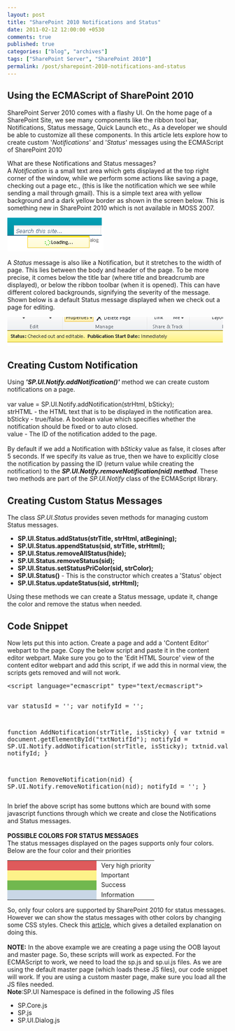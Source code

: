 ```yaml
---
layout: post
title: "SharePoint 2010 Notifications and Status"
date: 2011-02-12 12:00:00 +0530
comments: true
published: true
categories: ["blog", "archives"]
tags: ["SharePoint Server", "SharePoint 2010"]
permalink: /post/sharepoint-2010-notifications-and-status
---
```

<!-- more -->

<h2>Using the ECMAScript of SharePoint 2010</h2>
<p>SharePoint Server 2010 comes with a flashy UI. On the home page of a SharePoint Site, we see many components like the ribbon tool bar, Notifications, Status message, Quick Launch etc., As a developer we should be able to customize all these components. In this article lets explore how to create custom '<em>Notifications</em>' and '<em>Status</em>' messages using the ECMAScript of SharePoint 2010</p>
<p>What are these Notifications and Status messages?<br /> A <em>Notification</em> is a small text area which gets displayed at the top right corner of the window, while we perform some actions like saving a page, checking out a page etc., (this is like the notification which we see while sending a mail through gmail). This is a simple text area with yellow background and a dark yellow border as shown in the screen below. This is something new in SharePoint 2010 which is not available in MOSS 2007.</p>
<p><img src="/assets/images/notification.png" alt="" /></p>
<p>A <em>Status</em> message is also like a Notification, but it stretches to the width of page. This lies between the body and header of the page. To be more precise, it comes below the title bar (where title and breadcrumb are displayed), or below the ribbon toolbar (when it is opened). This can have different colored backgrounds, signifying the severity of the message. Shown below is a default Status message displayed when we check out a page for editing.</p>
<p><img src="/assets/images/statusarea.png" alt="" /></p>
<h2>Creating Custom Notification</h2>
<p>Using <strong><em>'SP.UI.Notify.addNotification()'</em></strong> method we can create custom notifications on a page.<br /><br />var value = SP.UI.Notify.addNotification(strHtml, bSticky);<br />strHTML - the HTML text that is to be displayed in the notification area.<br />bSticky - true/false. A boolean value which specifies whether the notification should be fixed or to auto closed.<br />value - The ID of the notification added to the page.<br /><br />By default if we add a Notification with <em>bSticky</em> value as false, it closes after 5 seconds. If we specify its value as true, then we have to explicitly close the notification by passing the ID (return value while creating the notification) to the <em><strong>SP.UI.Notify.removeNotification(nid) method</strong></em>. These two methods are part of the <em>SP.UI.Notify</em> class of the ECMAScript library.</p>
<h2>Creating Custom Status Messages</h2>
<p>The class <em>SP.UI.Status</em> provides seven methods for managing custom Status messages.</p>
<ul class="spd-ul">
<li><strong>SP.UI.Status.addStatus(strTitle, strHtml, atBegining);</strong></li>
<li><strong>SP.UI.Status.appendStatus(sid, strTitle, strHtml);</strong></li>
<li><strong>SP.UI.Status.removeAllStatus(hide);</strong></li>
<li><strong>SP.UI.Status.removeStatus(sid);</strong></li>
<li><strong>SP.UI.Status.setStatusPriColor(sid, strColor);</strong></li>
<li><strong>SP.UI.Status()</strong> - This is the constructor which creates a 'Status' object</li>
<li><strong>SP.UI.Status.updateStatus(sid, strHtml);</strong></li>
</ul>
<p>Using these methods we can create a Status message, update it, change the color and remove the status when needed. </p>
<h2>Code Snippet</h2>
<p>Now lets put this into action. Create a page and add a 'Content Editor' webpart to the page. Copy the below script and paste it in the content editor webpart. Make sure you go to the 'Edit HTML Source' view of the content editor webpart and add this script, if we add this in normal view, the scripts gets removed and will not work.</p>
<pre class="brush:js;auto-links:false;toolbar:false" contenteditable="false">&lt;script language="ecmascript" type="text/ecmascript"&gt;

var statusId = '';
var notifyId = '';

function AddNotification(strTitle, isSticky) {
    var txtnid = document.getElementById("txtNotifId");
    notifyId = SP.UI.Notify.addNotification(strTitle, isSticky);
    txtnid.value = notifyId;
}

function RemoveNotification(nid) {
    SP.UI.Notify.removeNotification(nid);
    notifyId  = '';
}</pre>
<p>In brief the above script has some buttons which are bound with some javascript functions through which we create and close the Notifications and Status messages.<br /><br /> <strong>POSSIBLE COLORS FOR STATUS MESSAGES</strong> <br /> The status messages displayed on the pages supports only four colors. Below are the four color and their priorities</p>
<table>
<tbody>
<tr>
<td style="width: 190px; background-color: #df5a5b;">&nbsp;</td>
<td>&nbsp;Very high priority</td>
</tr>
<tr>
<td style="width: 190px; background-color: #fdf289;">&nbsp;</td>
<td>&nbsp;Important</td>
</tr>
<tr>
<td style="width: 190px; background-color: #71b84f;">&nbsp;</td>
<td>&nbsp;Success</td>
</tr>
<tr>
<td style="width: 190px; background-color: #c9d7e6;">&nbsp;</td>
<td>&nbsp;Information</td>
</tr>
</tbody>
</table>
<p>So, only four colors are supported by SharePoint 2010 for status messages. However we can show the status messages with other colors by changing some CSS styles. Check this <a title="Article" href="http://spdeveloper.co.in/articles/pages/custom-status-messages-with-different-colors.aspx">article</a>, which gives a detailed explanation on doing this.<br /><br /> <strong>NOTE:</strong> In the above example we are creating a page using the OOB layout and master page. So, these scripts will work as expected. For the ECMAScript to work, we need to load the sp.js and sp.ui.js files. As we are using the default master page (which loads these JS files), our code snippet will work. If you are using a custom master page, make sure you load all the JS files needed.<br /> <strong>Note</strong>:SP.UI Namespace is defined in the following JS files</p>
<ul class="spd-ul">
<li>SP.Core.js</li>
<li>SP.js</li>
<li>SP.UI.Dialog.js</li>
</ul>
